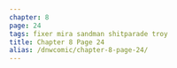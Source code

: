 ```yaml
---
chapter: 8
page: 24
tags: fixer mira sandman shitparade troy
title: Chapter 8 Page 24
alias: /dnwcomic/chapter-8-page-24/
---
```

